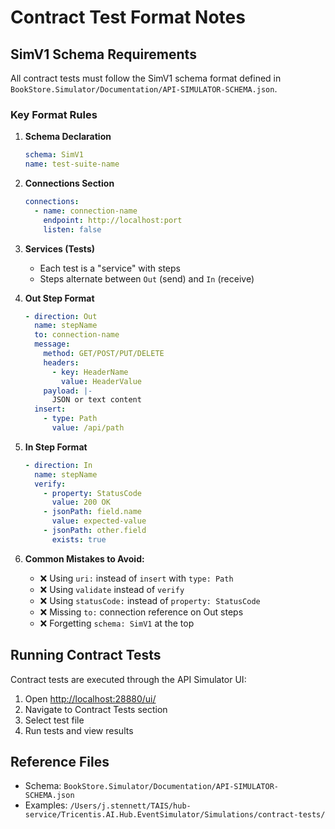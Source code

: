 # Contract Test Format Notes

## SimV1 Schema Requirements

All contract tests must follow the SimV1 schema format defined in `BookStore.Simulator/Documentation/API-SIMULATOR-SCHEMA.json`.

### Key Format Rules

1. **Schema Declaration**

   ```yaml
   schema: SimV1
   name: test-suite-name
   ```

2. **Connections Section**

   ```yaml
   connections:
     - name: connection-name
       endpoint: http://localhost:port
       listen: false
   ```

3. **Services (Tests)**
   - Each test is a "service" with steps
   - Steps alternate between `Out` (send) and `In` (receive)

4. **Out Step Format**

   ```yaml
   - direction: Out
     name: stepName
     to: connection-name
     message:
       method: GET/POST/PUT/DELETE
       headers:
         - key: HeaderName
           value: HeaderValue
       payload: |-
         JSON or text content
     insert:
       - type: Path
         value: /api/path
   ```

5. **In Step Format**

   ```yaml
   - direction: In
     name: stepName
     verify:
       - property: StatusCode
         value: 200 OK
       - jsonPath: field.name
         value: expected-value
       - jsonPath: other.field
         exists: true
   ```

6. **Common Mistakes to Avoid:**
   - ❌ Using `uri:` instead of `insert` with `type: Path`
   - ❌ Using `validate` instead of `verify`
   - ❌ Using `statusCode:` instead of `property: StatusCode`
   - ❌ Missing `to:` connection reference on Out steps
   - ❌ Forgetting `schema: SimV1` at the top

## Running Contract Tests

Contract tests are executed through the API Simulator UI:

1. Open <http://localhost:28880/ui/>
2. Navigate to Contract Tests section
3. Select test file
4. Run tests and view results

## Reference Files

- Schema: `BookStore.Simulator/Documentation/API-SIMULATOR-SCHEMA.json`
- Examples: `/Users/j.stennett/TAIS/hub-service/Tricentis.AI.Hub.EventSimulator/Simulations/contract-tests/`
